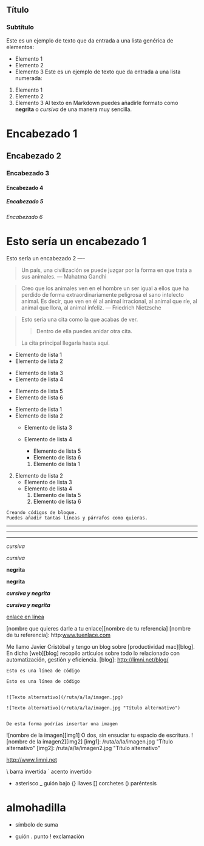 ## Título
### Subtítulo
Este es un ejemplo de texto que da entrada a una lista genérica de elementos:
- Elemento 1
- Elemento 2
- Elemento 3
Este es un ejemplo de texto que da entrada a una lista numerada:
1. Elemento 1
2. Elemento 2
3. Elemento 3
Al texto en Markdown puedes añadirle formato como **negrita** o *cursiva* de una manera muy sencilla.

# Encabezado 1
## Encabezado 2
### Encabezado 3
#### Encabezado 4
##### Encabezado 5
###### Encabezado 6

Esto sería un encabezado 1
===
Esto sería un encabezado 2
—-

> Un país, una civilización se puede juzgar por la forma en que trata a sus animales.  — Mahatma Gandhi


> Creo que los animales ven en el hombre un ser igual a ellos que ha perdido de forma extraordinariamente peligrosa el sano intelecto animal.
> Es decir, que ven en él al animal irracional, al animal que ríe, al animal que llora, al animal infeliz. — Friedrich Nietzsche


> Esto sería una cita como la que acabas de ver.
> 
> > Dentro de ella puedes anidar otra cita.
> 
> La cita principal llegaría hasta aquí.


- Elemento de lista 1
- Elemento de lista 2
* Elemento de lista 3
* Elemento de lista 4
+ Elemento de lista 5
+ Elemento de lista 6


- Elemento de lista 1
- Elemento de lista 2
    - Elemento de lista 3
    - Elemento de lista 4
        - Elemento de lista 5
        - Elemento de lista 6


        1. Elemento de lista 1
2.  Elemento de lista 2
    - Elemento de lista 3
    - Elemento de lista 4
        1. Elemento de lista 5
        2. Elemento de lista 6


~~~
Creando códigos de bloque.
Puedes añadir tantas líneas y párrafos como quieras.  
~~~

***
---
___

*cursiva*

_cursiva_

**negrita**

__negrita__

***cursiva y negrita***

___cursiva y negrita___


[enlace en línea](http://www.limni.net)

[nombre que quieres darle a tu enlace][nombre de tu referencia]
[nombre de tu referencia]: http:www.tuenlace.com


Me llamo Javier Cristóbal y tengo un blog sobre [productividad mac][blog].
En dicha [web][blog] recopilo artículos sobre todo lo relacionado con automatización, gestión y eficiencia.
[blog]: http://limni.net/blog/


`Esto es una línea de código`


    Esto es una línea de código


    ![Texto alternativo](/ruta/a/la/imagen.jpg)

    ![Texto alternativo](/ruta/a/la/imagen.jpg "Título alternativo")


    De esta forma podrías insertar una imagen
![nombre de la imagen][img1]
O dos, sin ensuciar tu espacio de escritura.
![nombre de la imagen2][img2] 
[img1]: /ruta/a/la/imagen.jpg "Título alternativo"
[img2]: /ruta/a/la/imagen2.jpg "Título alternativo"


<http://www.limni.net>

\  barra invertida
`  acento invertido
*  asterisco
_  guión bajo
{} llaves
[] corchetes
() paréntesis
#  almohadilla
+  símbolo de suma
-  guión
.  punto
!  exclamación